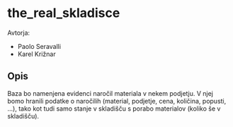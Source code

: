 # the_real_skladisce

Avtorja:
* Paolo Seravalli
* Karel Križnar

## Opis
Baza bo namenjena evidenci naročil materiala v nekem podjetju. V njej bomo hranili podatke o naročilih (material, podjetje, cena, količina, popusti, ...), tako kot tudi samo stanje v skladišču s porabo materialov (koliko še v skladišču).
